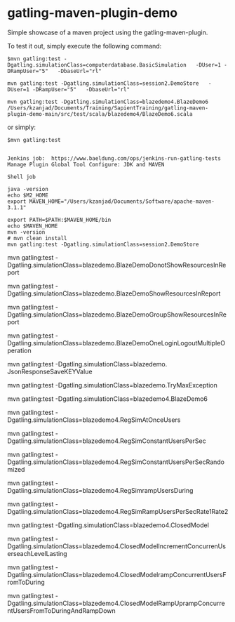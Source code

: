 gatling-maven-plugin-demo
=========================

Simple showcase of a maven project using the gatling-maven-plugin.

To test it out, simply execute the following command:

    $mvn gatling:test -Dgatling.simulationClass=computerdatabase.BasicSimulation   -DUser=1 -DRampUser="5"   -DbaseUrl="rl"  
    
    mvn gatling:test -Dgatling.simulationClass=session2.DemoStore   -DUser=1 -DRampUser="5"   -DbaseUrl="rl"
    
    mvn gatling:test -Dgatling.simulationClass=blazedemo4.BlazeDemo6
    /Users/kzanjad/Documents/Training/SapientTraining/gatling-maven-plugin-demo-main/src/test/scala/blazedemo4/BlazeDemo6.scala
or simply:

    $mvn gatling:test
    
    
    Jenkins job:  https://www.baeldung.com/ops/jenkins-run-gatling-tests
    Manage Plugin Global Tool Configure: JDK and MAVEN
    
    Shell job
    
    java -version
    echo $M2_HOME
    export MAVEN_HOME="/Users/kzanjad/Documents/Software/apache-maven-3.1.1"
    
    export PATH=$PATH:$MAVEN_HOME/bin
    echo $MAVEN_HOME
    mvn -version
    # mvn clean install
    mvn gatling:test -Dgatling.simulationClass=session2.DemoStore
    
    


mvn gatling:test -Dgatling.simulationClass=blazedemo.BlazeDemoDonotShowResourcesInReport

mvn gatling:test -Dgatling.simulationClass=blazedemo.BlazeDemoShowResourcesInReport

mvn gatling:test -Dgatling.simulationClass=blazedemo.BlazeDemoGroupShowResourcesInReport

mvn gatling:test -Dgatling.simulationClass=blazedemo.BlazeDemoOneLoginLogoutMultipleOperation

mvn gatling:test -Dgatling.simulationClass=blazedemo.
JsonResponseSaveKEYValue

mvn gatling:test -Dgatling.simulationClass=blazedemo.TryMaxException



 mvn gatling:test -Dgatling.simulationClass=blazedemo4.BlazeDemo6

mvn gatling:test -Dgatling.simulationClass=blazedemo4.RegSimAtOnceUsers

mvn gatling:test -Dgatling.simulationClass=blazedemo4.RegSimConstantUsersPerSec

mvn gatling:test -Dgatling.simulationClass=blazedemo4.RegSimConstantUsersPerSecRandomized

mvn gatling:test -Dgatling.simulationClass=blazedemo4.RegSimrampUsersDuring

mvn gatling:test -Dgatling.simulationClass=blazedemo4.RegSimRampUsersPerSecRate1Rate2

mvn gatling:test -Dgatling.simulationClass=blazedemo4.ClosedModel

mvn gatling:test -Dgatling.simulationClass=blazedemo4.ClosedModelIncrementConcurrenUserseachLevelLasting

mvn gatling:test -Dgatling.simulationClass=blazedemo4.ClosedModelrampConcurrentUsersFromToDuring

mvn gatling:test -Dgatling.simulationClass=blazedemo4.ClosedModelRampUprampConcurrentUsersFromToDuringAndRampDown
